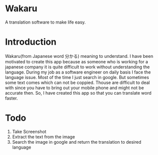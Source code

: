 # Wakaru
A translation software to make life easy.

# Introduction
Wakaru(from Japanese word 分かる) meaning to understand.
I have been motivated to create this app because as someone who is working for a japanese company it is quite difficult to work without understanding the language.
During my job as a software engineer on daily basis I face the language issue. Most of the time I just search in google. But sometimes some text comes which can not be coppied. Thouse are difficult to deal with since you have to bring out your mobile phone and might not be accurate then. So, I have created this app so that you can translate word faster.

# Todo
1. Take Screenshot
2. Extract the text from the image
3. Search the image in google and return the translation to desired language

